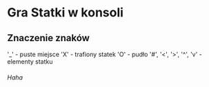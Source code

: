 # Gra Statki w konsoli

## Znaczenie znaków
'_' - puste miejsce
'X' - trafiony statek
'O' - pudło
'#', '<', '>', '^', 'v' - elementy statku

###### Haha
